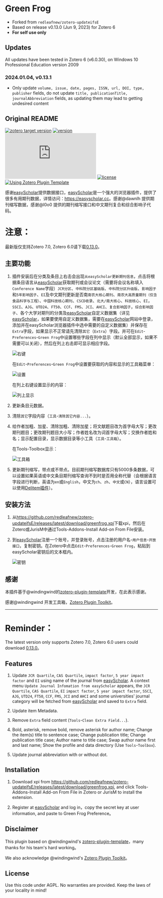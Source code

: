# Green Frog

- Forked from `redleafnew/zotero-updateifsE`
- Based on release v0.13.0 (Jun 9, 2023) for Zotero 6
- **For self use only**

## Updates
All updates have been tested in Zotero 6 (v6.0.30), on Windows 10 Professional Education version 2009

### 2024.01.04, v0.13.1
- Only update `volume, issue, date, pages, ISSN, url, DOI, type, publisher` fields, do not update `title, publicationTitle, journalAbbreviation` fields, as updating them may lead to getting undesired content


## Original README
[![zotero target version](https://img.shields.io/badge/Zotero-7.0.*-green?style=flat-square&logo=zotero&logoColor=CC2936)](https://www.zotero.org)
[![version](https://img.shields.io/github/package-json/v/redleafnew/zotero-updateifsE?style=flat-square)](https://github.com/redleafnew/zotero-updateifsE/releases/)
[![download number](https://img.shields.io/github/downloads/redleafnew/zotero-updateifsE/latest/greenfrog.xpi?style=flat-square)](https://github.com/redleafnew/zotero-updateifsE/releases/)
[![license](https://img.shields.io/github/license/redleafnew/zotero-updateifsE?style=flat-square)](#license)
[![Using Zotero Plugin Template](https://img.shields.io/badge/Using-Zotero%20Plugin%20Template-blue?style=flat-square&logo=github)](https://github.com/windingwind/zotero-plugin-template)

感谢[easyScholar](https://easyscholar.cc)提供数据接口，[easyScholar](https://easyscholar.cc)是一个强大的浏览器插件，提供了很多有用期刊数据，详情访问：<https://easyscholar.cc>。感谢@dawnlh 提供期刊缩写数据，感谢@l0o0 提供的期刊缩写接口和中文期刊复合和综合影响子代码。

# 注意：

最新版仅支持Zotero 7.0, Zotero 6.0请下载[0.13.0](https://github.com/redleafnew/zotero-updateifsE/releases/tag/0.13.0)。

## 主要功能

1. 插件安装后在分类及条目上右击会出现`从easyScholar更新期刊信息`，点击将根据条目语言从[easyScholar](https://easyscholar.cc)获取期刊或会议论文（需要将会议名称填入`Conference Name`字段）`JCR分区`、`中科院分区基础版`、`中科院分区升级版`、`影响因子`和`5年影响因子`、`EI`及中文期刊更新是否南`南农大核心期刊`、`南农大高质量期刊（仅含食品科学与工程）`、`中国科技核心期刊`、`CSCD收录`、`北大/南大核心`、`科技核心`、`EI`，`SSCI`、`AJG`、`UTD24`、`FT50`、`CCF`、`FMS`、`JCI`、`AHCI`、`复合影响因子`，`综合影响因子`、各个大学对期刊的分类及[easyScholar](https://easyscholar.cc)自定义数据集（详见[easyScholar](https://easyscholar.cc)，如果要使用自定义数据集，需要在[easyScholar](https://easyscholar.cc)网站中登录，添加并在easyScholar浏览器插件中选中需要的自定义数据集）并保存在`Extra`字段，如果显示不正常请先清除`其它`（`Extra`）字段。并可在`Edit`-`Preferences`-`Green Frog`中设置哪些字段在列中显示（默认全部显示，如果不需要可以关闭），然后在列上右击即可显示相应字段。

    ![右键](./img/contextmenu.png "右键菜单显示")

    在`Edit`-`Preferences`-`Green Frog`中设置要获取的内容和显示的工具箱菜单：

    ![设置](./img/preferences.png "插件设置")

    在列上右键设置显示的内容：

    ![列上显示](./img/extracolumn.png "在列中显示")

2. 更新条目元数据。

3. 清除`其它`字段内容（`工具`-`清除其它内容...`）。

4. 给作者加粗、加星、清除加粗、清除加星；将文献题目改为首字母大写；更改期刊题目；更改期刊题目大小写；作者姓名改为词首字母大写；交换作者姓和名；显示配置目录，显示数据目录等小工具（`工具`-`工具箱`）。

    在Tools-Toolbox显示：

    ![工具箱](./img/toolbox.png "工具箱")

5. 更新期刊缩写，带点或不带点。目前期刊缩写数据库只有5000多条数据，可以设置如果英语或中文条目期刊缩写查询不到时是否用全称代替（会根据语言字段进行判断，英语为`en`或`English`，中文为`ch`、`zh`、`中文`或`CN`），语言设置可以使用[Delitem插件](https://github.com/redleafnew/delitemwithatt)）。

## 安装方法

1. 从<https://github.com/redleafnew/zotero-updateifsE/releases/latest/download/greenfrog.xpi>下载xpi，然后在Zotero或JurisM中通过Tools-Addons-Install Add-on From File安装。

2. 到[easyScholar](https://easyscholar.cc/)注册一个账号，并登录账号，点击注册的用户名-`用户信息`-`开放接口`，复制密钥。在Zotero中点击`Edit`-`Preferences`-`Green Frog`，粘贴到easyScholar密钥后的文本框内。

    ![密钥](./img/secretkey.png "密钥")

## 感谢

本插件基于@windingwind的[zotero-plugin-template](https://github.com/windingwind/zotero-plugin-template)开发，在此表示感谢。

感谢@windingwind 开发工具箱，[Zotero Plugin Toolkit](https://github.com/windingwind/zotero-plugin-toolkit)。

---

# Reminder：

The latest version only supports Zotero 7.0, Zotero 6.0 users could download [0.13.0](https://github.com/redleafnew/zotero-updateifsE/releases/tag/0.13.0)。

## Features

1. Update `JCR Quartile`, `CAS Quartile`, `impact factor`,  `5 year impact factor` and `EI` using name of the journal from [easyScholar](https://easyscholar.cc). A context menu `Update Journal Infomation from easyScholar` appears, the  `JCR Quartile`, `CAS Quartile`, `EI` `impact factor`, `5 year impact factor`, `SSCI`, `AJG`, `UTD24`, `FT50`, `CCF`, `FMS`, `JCI` and `AHCI` and some universities' journal category will be fetched from [easyScholar](https://easyscholar.cc) and  saved to `Extra` field.

2. Update item Metadata.

3. Remove `Extra` field content (`Tools`-`Clean Extra Field...`).

4. Bold, asterisk, remove bold, remove asterisk for author name; Change the item(s) title to sentence case; Change publication title; Change publication title case; Author name to title case; Swap author name first and last name; Show the profile and data directory (Use `Tools`-`Toolbox`).

5. Update journal abbreviation with or without dot.

## Installation

1. Download xpi from <https://github.com/redleafnew/zotero-updateifsE/releases/latest/download/greenfrog.xpi>, and click Tools-Addons-Install Add-on From File in Zotero or JurisM to install the extension.

2. Register at [easyScholar](https://easyscholar.cc/) and log in，copy the secret key at user information, and paste to Green Frog Preference。

## Disclaimer

This plugin based on @windingwind's [zotero-plugin-template](https://github.com/windingwind/zotero-plugin-template)，many thanks for his team's hard working。

We also acknowledge @windingwind's [Zotero Plugin Toolkit](https://github.com/windingwind/zotero-plugin-toolkit)。

## License

Use this code under AGPL. No warranties are provided. Keep the laws of your locality in mind!
